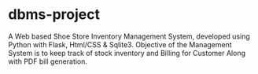 # dbms-project
A Web based Shoe Store Inventory Management System, developed using Python with Flask, Html/CSS & Sqlite3. Objective of the Management System is to keep track of stock inventory and Billing for Customer Along with PDF bill generation.
